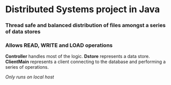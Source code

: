 # Distributed Systems project in Java

### Thread safe and balanced distribution of files amongst a series of data stores

### Allows READ, WRITE and LOAD operations

**Controller** handles most of the logic.
**Dstore** represents a data store.
**ClientMain** represents a client connecting to the database and performing
a series of operations.

*Only runs on local host*
